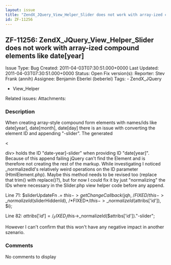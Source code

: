 ```yaml
---
layout: issue
title: "ZendX_JQuery_View_Helper_Slider does not work with array-ized compound elements like date[year]"
id: ZF-11256
---
```


ZF-11256: ZendX\_JQuery\_View\_Helper\_Slider does not work with array-ized compound elements like date[year]
-------------------------------------------------------------------------------------------------------------

 Issue Type: Bug Created: 2011-04-03T07:30:51.000+0000 Last Updated: 2011-04-03T07:30:51.000+0000 Status: Open Fix version(s): 
 Reporter:  Stev Frank (annih)  Assignee:  Benjamin Eberlei (beberlei)  Tags: - ZendX\_JQuery
- View\_Helper
 
 Related issues: 
 Attachments: 
### Description

When creating array-style compound form elements with names/ids like date[year], date[month], date[day] there is an issue with converting the element ID and appending "-slider". The generated

<

div> holds the ID "date-year]-slider" when providing ID "date[year]". Because of this append failing jQuery can't find the Element and is therefore not creating the rest of the markup. While investigating I noticed \_normalizedId's relatively weird operations on the ID parameter (HtmlElement.php). Maybe this method needs to be revised too (replace that trim() with replace()?), but for now I could fix it by just "normalizing" the IDs where necessary in the Slider.php view helper code before any append.

Line 71: $sliderUpdateFn .= $this->getChangeCallback($jqh, /_FIXED_/$this->\_normalizeId($sliderHiddenId), /\*FIXED\*/$this->\_normalizeId($attribs['id']), $i);

Line 82: $attribs['id'] = /_FIXED_/$this->\_normalizeId($attribs['id'])."-slider";

However I can't confirm that this won't have any negative impact in another szenario.

 

 

### Comments

No comments to display